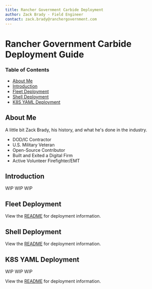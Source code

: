 ```yaml
---
title: Rancher Government Carbide Deployment
author: Zack Brady - Field Engineer
contact: zack.brady@ranchergovernment.com
---
```


# Rancher Government Carbide Deployment Guide

### Table of Contents
* [About Me](#about-me)
* [Introduction](#introduction)
* [Fleet Deployment](#fleet-deployment)
* [Shell Deployment](#shell-deployment)
* [K8S YAML Deployment](#k8s-yaml-deployment)

## About Me

A little bit Zack Brady, his history, and what he's done in the industry.
- DOD/IC Contractor
- U.S. Military Veteran
- Open-Source Contributor
- Built and Exited a Digital Firm
- Active Volunteer Firefighter/EMT

## Introduction

WIP WIP WIP

## Fleet Deployment

View the [README](fleet/README.md) for deployment information.

## Shell Deployment

View the [README](shell/README.md) for deployment information.

## K8S YAML Deployment

WIP WIP WIP

View the [README](yaml/README.md) for deployment information.